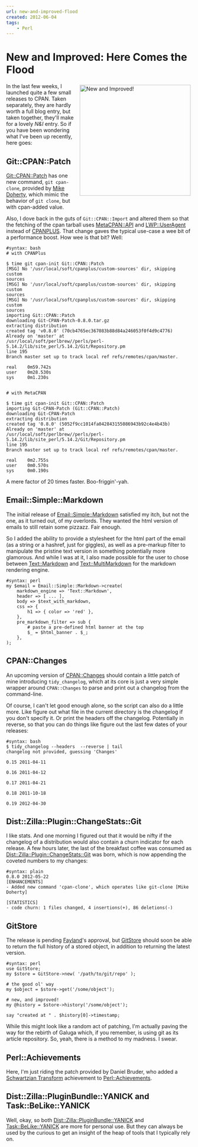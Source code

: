 ```yaml
---
url: new-and-improved-flood
created: 2012-06-04
tags:
    - Perl
---
```


# New and Improved: Here Comes the Flood

<div style="float: right; padding: 5px;">
<img src="__ENTRY_DIR__/val_approuve.png" alt="New and Improved!" width="300"/>
</div>

In the last few weeks, I launched quite a few small releases to CPAN. Taken
separately, they are hardly worth a full blog entry, but taken together,
they'll make for a lovely *N&I* entry. So if you have been wondering what I've
been up recently, here goes:

## Git::CPAN::Patch

[Git::CPAN::Patch](cpan) has one new command, `git cpan-clone`, provided by
[Mike Doherty][mike], which mimic the behavior of `git clone`, but with
cpan-added value.

Also, I dove back in the guts of `Git::CPAN::Import` and altered them so that
the fetching of the cpan tarball uses 
[MetaCPAN::API](cpan) and [LWP::UserAgent](cpan)
instead of [CPANPLUS](cpan).  That change gaves the typical use-case a
wee bit of a performance boost. How wee is that bit? Well:

    #syntax: bash
    # with CPANPlus

    $ time git cpan-init Git::CPAN::Patch
    [MSG] No '/usr/local/soft/cpanplus/custom-sources' dir, skipping custom
    sources
    [MSG] No '/usr/local/soft/cpanplus/custom-sources' dir, skipping custom
    sources
    [MSG] No '/usr/local/soft/cpanplus/custom-sources' dir, skipping custom
    sources
    importing Git::CPAN::Patch
    downloading Git-CPAN-Patch-0.8.0.tar.gz
    extracting distribution
    created tag 'v0.8.0' (70cb4765ec367083b88d84a246053f0f4d9c4776)
    Already on 'master' at
    /usr/local/soft/perlbrew//perls/perl-5.14.2/lib/site_perl/5.14.2/Git/Repository.pm
    line 195
    Branch master set up to track local ref refs/remotes/cpan/master.

    real    0m59.742s
    user    0m28.530s
    sys     0m1.230s


    # with MetaCPAN

    $ time git cpan-init Git::CPAN::Patch
    importing Git-CPAN-Patch (Git::CPAN::Patch)
    downloading Git-CPAN-Patch
    extracting distribution
    created tag '0.8.0' (5052f9cc1014fa042843155086943b92c4e4b43b)
    Already on 'master' at
    /usr/local/soft/perlbrew//perls/perl-5.14.2/lib/site_perl/5.14.2/Git/Repository.pm
    line 195
    Branch master set up to track local ref refs/remotes/cpan/master.

    real    0m2.755s
    user    0m0.570s
    sys     0m0.190s

A mere factor of 20 times faster. Boo-friggin'-yah.

[mike]: https://metacpan.org/author/DOHERTY

## Email::Simple::Markdown

The initial release of [Email::Simple::Markdown](cpan) satisfied my itch,
but not the one, as it turned out, of my overlords. They wanted the html
version of emails to still retain some pizzazz. Fair enough. 

So I added the
ability to provide a stylesheet for the html part of the email (as a string
or a hashref, just for giggles), as well as 
a pre-markup filter to manipulate the pristine text version in something
potentially more glamorous.  And while I was at it, I also made possible for
the user to chose between [Text::Markdown](cpan) and
[Text::MultiMarkdown](cpan) for the markdown rendering engine.

    #syntax: perl
    my $email = Email::Simple::Markdown->create(
        markdown_engine => 'Text::Markdown',
        header => [ ... ],
        body => $text_with_markdown,
        css => {
            h1 => { color => 'red' },
        },
        pre_markdown_filter => sub {
            # paste a pre-defined html banner at the top
            $_ = $html_banner . $_;
        },
    );

## CPAN::Changes

An upcoming version of [CPAN::Changes](cpan) should contain a little
patch of mine introducing `tidy_changelog`, which at its core is 
just a very simple wrapper around `CPAN::Changes` to 
parse and print out a changelog from the command-line. 

Of course, I can't
let good enough alone, so the script can also do a little more. Like figure out
what file in the current directory is the changelog if you don't specify it.
Or print the headers off the changelog. Potentially in reverse, so that you
can do things like figure out the last few dates of your releases:

    #syntax: bash
    $ tidy_changelog --headers  --reverse | tail
    changelog not provided, guessing 'Changes'

    0.15 2011-04-11

    0.16 2011-04-12

    0.17 2011-04-21

    0.18 2011-10-18

    0.19 2012-04-30

## Dist::Zilla::Plugin::ChangeStats::Git

I like stats. And one morning I figured out that it would be nifty if the
changelog of a distribution would also contain a churn indicator for
each release. A few hours later, the last of the breakfast coffee was consumed
as [Dist::Zilla::Plugin::ChangeStats::Git](cpan) was born, which is now
appending the coveted numbers to my changes:

    #syntax: plain
    0.8.0 2012-05-22
    [ENHANCEMENTS]
    - Added new command 'cpan-clone', which operates like git-clone [Mike
    Doherty]

    [STATISTICS]
    - code churn: 1 files changed, 4 insertions(+), 86 deletions(-)

## GitStore

The release is pending [Fayland](http://search.cpan.org/~fayland/)'s approval,
but [GitStore](cpan) should soon be able to return the full history
of a stored object, in addition to returning the latest version. 

    #syntax: perl
    use GitStore;
    my $store = GitStore->new( '/path/to/git/repo' );

    # the good ol' way
    my $object = $store->get('/some/object');

    # new, and improved!
    my @history = $store->history('/some/object');

    say "created at " . $history[0]->timestamp;


While this
might look like a random act of patching, I'm actually paving the way for
the rebirth of Galuga which, if you remember, is using git as its 
article repository. So, yeah, there is a method to my madness. I swear.

## Perl::Achievements

Here, I'm just riding the patch provided by Daniel Bruder, who added a
[Schwartzian Transform][schwartz] achievement to
[Perl::Achievements](cpan).

[schwartz]: http://en.wikipedia.org/wiki/Schwartzian_transform


## Dist::Zilla::PluginBundle::YANICK and Task::BeLike::YANICK

Well, okay, so both [Dist::Zilla::PluginBundle::YANICK](cpan)
and [Task::BeLike::YANICK](cpan) are more for personal use. But they can
always be used by the curious to get an insight of the heap of tools that I 
typically rely on.



